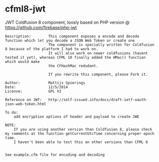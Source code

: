 cfml8-jwt
=========



 JWT Coldfusion 8 component, loosly based on PHP version @ https://github.com/firebase/php-jwt

    Description:        This component exposes a encode and decode function which let you decode a JSON Web Token or create one
                        The component is specially written for Coldfusion 8 because of the platform I had to work on.
                        It will also work on newer coldfusions (havent tested it yet), whereas CFML 10 finally added the HMac() function which would make
                        the CFHashMac redudant.

                        If you rewrite this component, please Fork it.

    Author:             Mattijs Spierings
    Date:               12/5/2014
    License:            GPL V2

    Reference on JWT:   http://self-issued.info/docs/draft-ietf-oauth-json-web-token.html

    To do:
        add encryption options of header and payload to create JWE

    NOTE:
        If you are using another version than Coldfusion 8, please check my comments at the function getCurrentUtcTime concerning proper epoch time.
        I haven't been able to test this on other versions than CFML 8


    See example.cfm file for encoding and decoding